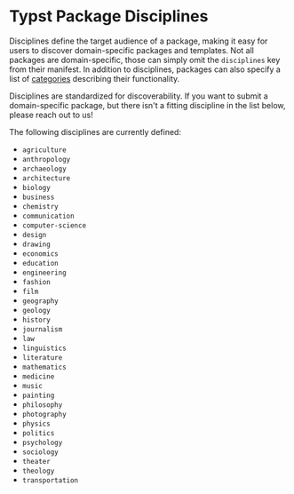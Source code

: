 # Typst Package Disciplines
Disciplines define the target audience of a package, making it easy for users to
discover domain-specific packages and templates. Not all packages are
domain-specific, those can simply omit the `disciplines` key from their
manifest. In addition to disciplines, packages can also specify a list of
[categories] describing their functionality.

Disciplines are standardized for discoverability. If you want to submit a
domain-specific package, but there isn't a fitting discipline in the list below,
please reach out to us!

The following disciplines are currently defined:

- `agriculture`
- `anthropology`
- `archaeology`
- `architecture`
- `biology`
- `business`
- `chemistry`
- `communication`
- `computer-science`
- `design`
- `drawing`
- `economics`
- `education`
- `engineering`
- `fashion`
- `film`
- `geography`
- `geology`
- `history`
- `journalism`
- `law`
- `linguistics`
- `literature`
- `mathematics`
- `medicine`
- `music`
- `painting`
- `philosophy`
- `photography`
- `physics`
- `politics`
- `psychology`
- `sociology`
- `theater`
- `theology`
- `transportation`

[categories]: https://github.com/typst/packages/blob/main/CATEGORIES.md
